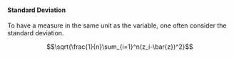 #### Standard Deviation


To have a measure in the same unit as the variable, one often consider the standard deviation.

$$\sqrt{\frac{1}{n}\sum_{i=1}^n(z_i-\bar{z})^2}$$

